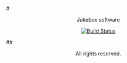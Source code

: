 #<p align="center">Jukebox software</p>

<p align="center">
<a href="https://travis-ci.org/bass-bunny/jukebox"><img src="https://api.travis-ci.org/bass-bunny/jukebox.svg" alt="Build Status"></a>
</p>

##<p align="center">All rights reserved.</p>
